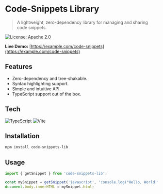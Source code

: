 # Code-Snippets Library

> A lightweight, zero-dependency library for managing and sharing code snippets.

[![License: Apache 2.0](https://img.shields.io/badge/License-Apache%202.0-blue.svg)](https://opensource.org/licenses/Apache-2.0)

**Live Demo:** [https://example.com/code-snippets](https://example.com/code-snippets)

## Features

- Zero-dependency and tree-shakable.
- Syntax highlighting support.
- Simple and intuitive API.
- TypeScript support out of the box.

## Tech

![TypeScript](https://img.shields.io/badge/TypeScript-3178C6?style=for-the-badge&logo=typescript&logoColor=white) ![Vite](https://img.shields.io/badge/Vite-646CFF?style=for-the-badge&logo=vite&logoColor=white)

## Installation

```sh
npm install code-snippets-lib
```

## Usage

```javascript
import { getSnippet } from 'code-snippets-lib';

const mySnippet = getSnippet('javascript', 'console.log("Hello, World!");');
document.body.innerHTML = mySnippet.html;
```
